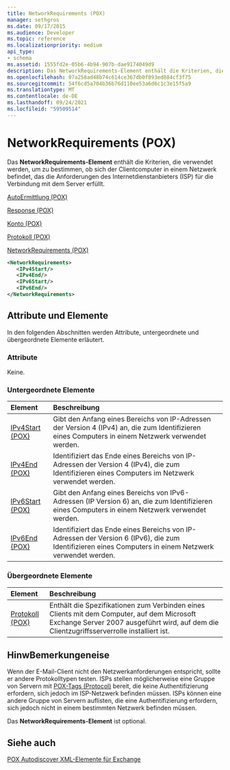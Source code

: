 ```yaml
---
title: NetworkRequirements (POX)
manager: sethgros
ms.date: 09/17/2015
ms.audience: Developer
ms.topic: reference
ms.localizationpriority: medium
api_type:
- schema
ms.assetid: 1555fd2e-05b6-4b94-907b-dae9174049d9
description: Das NetworkRequirements-Element enthält die Kriterien, die verwendet werden, um zu bestimmen, ob sich der Clientcomputer in einem Netzwerk befindet, das die Anforderungen des Internetdienstanbieters (ISP) für die Verbindung mit dem Server erfüllt.
ms.openlocfilehash: 07a258ad48b74c614ce367db0f893ed884cf3f75
ms.sourcegitcommit: 54f6cd5a704b36b76d110ee53a6d6c1c3e15f5a9
ms.translationtype: MT
ms.contentlocale: de-DE
ms.lasthandoff: 09/24/2021
ms.locfileid: "59509514"
---
```

# <a name="networkrequirements-pox"></a>NetworkRequirements (POX)

Das **NetworkRequirements-Element** enthält die Kriterien, die verwendet werden, um zu bestimmen, ob sich der Clientcomputer in einem Netzwerk befindet, das die Anforderungen des Internetdienstanbieters (ISP) für die Verbindung mit dem Server erfüllt. 
  
[AutoErmittlung (POX)](autodiscover-pox.md)
  
[Response (POX)](response-pox.md)
  
[Konto (POX)](account-pox.md)
  
[Protokoll (POX)](protocol-pox.md)
  
[NetworkRequirements (POX)](networkrequirements-pox.md)
  
```xml
<NetworkRequirements>
   <IPv4Start/>
   <IPv4End/>
   <IPv6Start/>
   <IPv6End/>
</NetworkRequirements>
```

## <a name="attributes-and-elements"></a>Attribute und Elemente

In den folgenden Abschnitten werden Attribute, untergeordnete und übergeordnete Elemente erläutert.
  
### <a name="attributes"></a>Attribute

Keine.
  
### <a name="child-elements"></a>Untergeordnete Elemente

|**Element**|**Beschreibung**|
|:-----|:-----|
|[IPv4Start (POX)](ipv4start-pox.md) <br/> |Gibt den Anfang eines Bereichs von IP-Adressen der Version 4 (IPv4) an, die zum Identifizieren eines Computers in einem Netzwerk verwendet werden.  <br/> |
|[IPv4End (POX)](ipv4end-pox.md) <br/> |Identifiziert das Ende eines Bereichs von IP-Adressen der Version 4 (IPv4), die zum Identifizieren eines Computers im Netzwerk verwendet werden.  <br/> |
|[IPv6Start (POX)](ipv6start-pox.md) <br/> |Gibt den Anfang eines Bereichs von IPv6-Adressen (IP Version 6) an, die zum Identifizieren eines Computers in einem Netzwerk verwendet werden.  <br/> |
|[IPv6End (POX)](ipv6end-pox.md) <br/> |Identifiziert das Ende eines Bereichs von IP-Adressen der Version 6 (IPv6), die zum Identifizieren eines Computers in einem Netzwerk verwendet werden.  <br/> |
   
### <a name="parent-elements"></a>Übergeordnete Elemente

|**Element**|**Beschreibung**|
|:-----|:-----|
|[Protokoll (POX)](protocol-pox.md) <br/> |Enthält die Spezifikationen zum Verbinden eines Clients mit dem Computer, auf dem Microsoft Exchange Server 2007 ausgeführt wird, auf dem die Clientzugriffsserverrolle installiert ist.  <br/> |
   
## <a name="remarks"></a>HinwBemerkungeneise

Wenn der E-Mail-Client nicht den Netzwerkanforderungen entspricht, sollte er andere Protokolltypen testen. ISPs stellen möglicherweise eine Gruppe von Servern mit [POX-Tags (Protocol)](protocol-pox.md) bereit, die keine Authentifizierung erfordern, sich jedoch im ISP-Netzwerk befinden müssen. ISPs können eine andere Gruppe von Servern auflisten, die eine Authentifizierung erfordern, sich jedoch nicht in einem bestimmten Netzwerk befinden müssen. 
  
Das **NetworkRequirements-Element** ist optional. 
  
## <a name="see-also"></a>Siehe auch



[POX Autodiscover XML-Elemente für Exchange](pox-autodiscover-xml-elements-for-exchange.md)

